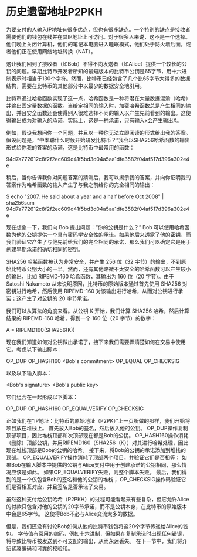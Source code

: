 # 历史遗留地址P2PKH

为要支付的人输入IP地址有很多优点，但也有很多缺点。一个特别的缺点是接收者需要他们的钱包在线并在其IP地址上可访问。对于很多人来说，这不是一个选择。他们晚上关闭计算机，他们的笔记本电脑进入睡眠模式，他们处于防火墙后面，或者他们正在使用网络地址转换（NAT）。

 这让我们回到了接收者（如Bob）不得不向发送者（如Alice）提供一个较长的公钥的问题。早期比特币开发者所知的最短版本的比特币公钥是65字节，用十六进制表示时相当于130个字符。然而，比特币已经包含了几个比65字节大得多的数据结构，需要在比特币的其他部分中以最少的数据安全地引用。

比特币通过哈希函数实现了这一点，哈希函数是一种将潜在大量数据混淆（哈希）并输出固定量数据的函数。当给定相同的输入时，加密哈希函数总是产生相同的输出，并且安全函数还会使得别人很难选择不同的输入以产生先前看到的输出。这使得输出成为对输入的承诺。实际上，这是一种承诺，只有输入x会产生输出X。

例如，假设我想问你一个问题，并且以一种你无法立即阅读的形式给出我的答案。假设问题是，“中本聪什么时候开始研发比特币？”我会以SHA256哈希函数的输出形式给你我的答案的承诺，这是比特币中最常用的函数：

94d7a772612c8f2f2ec609d41f5bd3d04a5aa1dfe3582f04af517d396a302e4e

稍后，当你告诉我你对问题答案的猜测后，我可以揭示我的答案，并向你证明我的答案作为哈希函数的输入产生了与我之前给你的完全相同的输出：

$ echo "2007. He said about a year and a half before Oct 2008" | sha256sum 94d7a772612c8f2f2ec609d41f5bd3d04a5aa1dfe3582f04af517d396a302e4e

现在想象一下，我们向 Bob 提出问题：“你的公钥是什么？” Bob 可以使用哈希函数为他的公钥提供一个具有密码学安全性的承诺。如果他后来透露了他的密钥，而我们验证它产生了与他先前给我们的完全相同的承诺，那么我们可以确定它是用于创建早期承诺的确切相同的密钥。

SHA256 哈希函数被认为非常安全，并产生 256 位（32 字节）的输出，不到原始比特币公钥大小的一半。然而，还有其他略微不太安全的哈希函数可以产生较小的输出，比如 RIPEMD-160 哈希函数，其输出为 160 位（20 字节）。由于 Satoshi Nakamoto 从未说明原因，比特币的原始版本通过首先使用 SHA256 对密钥进行哈希，然后使用 RIPEMD-160 对该输出进行哈希，从而对公钥进行承诺；这产生了对公钥的 20 字节承诺。

我们可以从算法的角度来看。从公钥 K 开始，我们计算 SHA256 哈希，然后计算结果的 RIPEMD-160 哈希，得到一个 160 位（20 字节）的数字：

A = RIPEMD160(SHA256(K))

现在我们知道如何对公钥做出承诺了，接下来我们需要弄清楚如何在交易中使用它。考虑以下输出脚本：

OP\_DUP OP\_HASH160 \<Bob's commitment> OP\_EQUAL OP\_CHECKSIG

以及以下输入脚本：

\<Bob's signature> \<Bob's public key>

它们组合在一起形成以下脚本：

OP\_DUP OP\_HASH160 OP\_EQUALVERIFY OP\_CHECKSIG

 正如我们在“IP地址：比特币的原始地址（P2PK）”上一页所做的那样，我们开始将项目放在堆栈上。 首先放入Bob的签名，然后放入他的公钥。 OP\_DUP操作复制顶部项目，因此堆栈顶部和次顶部现在都是Bob的公钥。 OP\_HASH160操作消耗（删除）顶部公钥，并用RIPEMD160（SHA256（K））对其进行哈希处理，因此现在堆栈顶部是Bob的公钥的哈希。 接下来，将Bob的公钥的承诺添加到堆栈的顶部。 OP\_EQUALVERIFY操作消耗了顶部两个项目，并验证它们是否相等； 如果Bob在输入脚本中提供的公钥与Alice支付中用于创建承诺的公钥相同，那么情况应该是如此。 如果OP\_EQUALVERIFY失败，则整个脚本失败。 最后，我们得到的是一个仅包含Bob的签名和他的公钥的堆栈； OP\_CHECKSIG操作码验证它们是否相互对应，并且签名是否承诺了交易。&#x20;

虽然这种支付给公钥哈希（P2PKH）的过程可能看起来有些复杂，但它允许Alice的付款只包含对他的公钥的20字节承诺，而不是公钥本身，在比特币的原始版本中会是65字节。 这使得Bob不必与Alice交流太多的数据。&#x20;

但是，我们还没有讨论Bob如何从他的比特币钱包将这20个字节传递给Alice的钱包。 字节值有常用的编码，例如十六进制，但如果在复制承诺时出现任何错误，将导致比特币被发送到不可支配的输出，从而永远丢失。 在下一节中，我们将介绍紧凑编码和可靠的校验和。

  

